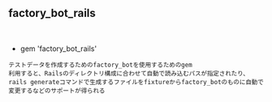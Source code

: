 ## factory_bot_rails  
<br>

- gem 'factory_bot_rails'  
```
テストデータを作成するためのfactory_botを使用するためのgem
利用すると、Railsのディレクトリ構成に合わせて自動で読み込むパスが指定されたり、
rails generateコマンドで生成するファイルをfixtureからfactory_botのものに自動で変更するなどのサポートが得られる
```